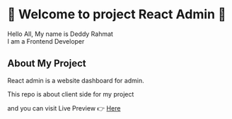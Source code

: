 # :bell: Welcome to project React Admin :bell:

Hello All, My name is Deddy Rahmat <br />
I am a Frontend Developer
<br />

## About My Project

React admin is a website dashboard for admin. 

This repo is about client side for my project <br />

and you can visit Live Preview :point_right: [Here](https://cozy-liger-f38384.netlify.app/ "React Admin Live Preview") <br />